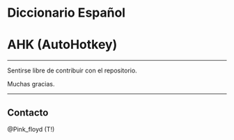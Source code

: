 Diccionario Español 
=============
AHK (AutoHotkey)
=======
-------

Sentirse libre de contribuir con el repositorio.

Muchas gracias.

--------------------------------------------------

Contacto
-------
@Pink_floyd (T!)
